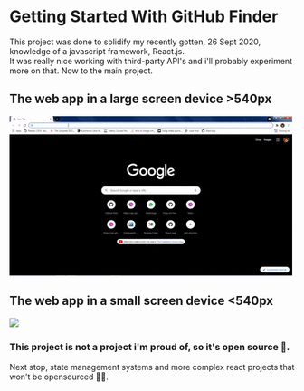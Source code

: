 # Getting Started With GitHub Finder

This project was done to solidify my recently gotten, 26 Sept 2020, knowledge of a javascript framework, React.js. <br/>
It was really nice working with third-party API's and i'll probably experiment more on that. Now to the main project.

## The web app in a large screen device >540px
![](./gitfindlg.gif) 
## The web app in a small screen device <540px
![](./gitfindsm.gif) 

### This project is not a project i'm proud of, so it's open source 🙂.

Next stop, state management systems and more complex react projects that won't be opensourced 🚴‍♂️.
